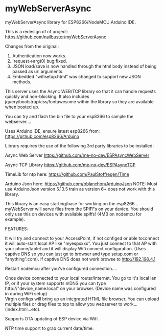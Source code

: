 # myWebServerAsync
myWebServerAsync library for ESP8266/NodeMCU Arduino IDE.  

This is a redesign of of project:  https://github.com/nailbuster/myWebServerAsync

Changes from the original:

1) Authentication now works.
2) 'request->arg(0) bug fixed.
3) JSON load/save is now handled through the html body instead of being passed as url arguments.
4) Embedded "wifisetup.html" was changed to support new JSON methods.

This server uses the Async WEB/TCP library so that it can handle requests quickly and non-blocking.  It also includes jquery/bootstrap/css/fontawesome within the library so they are available when booted up.

You can try and flash the bin file to your esp8266 to sample the webserver....

Uses Arduino IDE,  ensure latest esp8266 from:  https://github.com/esp8266/Arduino  

Library requires the use of the following 3rd party libraries to be installed:

Async Web Server https://github.com/me-no-dev/ESPAsyncWebServer

Async TCP Library https://github.com/me-no-dev/ESPAsyncTCP

TimeLib for ntp here:  https://github.com/PaulStoffregen/Time

Arduino Json here:  https://github.com/bblanchon/ArduinoJson
NOTE: Must use ArduinoJson version 5.13.5 train as version 6+ does not work with this library.

This library is an easy starting/base for working on the esp8266...  myWebServer will serve files from the SPIFFs on your device.  You should only use this on devices with available spiffs!  (4MB on nodemcu for example).

FEATURES:  

It will try and connect to your AccessPoint, if not configed or able toconnect it will auto-start local AP like "myespxxxx".  You just connect to that AP with your phone/tablet and it will display Wifi connect configuration.  (Uses captive DNS so you can just go to browser and type setup.com or "anything".com).
If captive DNS does not work browse to http://192.168.4.1

Restart nodemcu after you've configured connection....

Once device connected to your local router/internet.  You go to it's local lan IP, or if your system supports mDNS you can type http://"device_name.local" on your browser. (Device name was configured in during WiFi setup)  
Virgin configs will bring up an integrated HTML file browser.  You can upload multiple files or drag files to top to allow you webserver to work...(index.html...etc).

Supports OTA updating of ESP device via Wifi.

NTP time support to grab current date/time.
